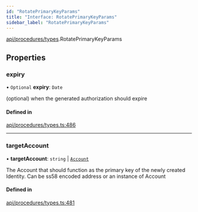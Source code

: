```yaml
---
id: "RotatePrimaryKeyParams"
title: "Interface: RotatePrimaryKeyParams"
sidebar_label: "RotatePrimaryKeyParams"
---
```


[api/procedures/types](../../../../../modules/API/Procedures/Types/Types.md).RotatePrimaryKeyParams

## Properties

### expiry

• `Optional` **expiry**: `Date`

(optional) when the generated authorization should expire

#### Defined in

[api/procedures/types.ts:486](https://github.com/PolymeshAssociation/polymesh-sdk/blob/968f8d70c/src/api/procedures/types.ts#L486)

___

### targetAccount

• **targetAccount**: `string` \| [`Account`](../../../../../classes/API/Entities/Account/Account.md)

The Account that should function as the primary key of the newly created Identity. Can be ss58 encoded address or an instance of Account

#### Defined in

[api/procedures/types.ts:481](https://github.com/PolymeshAssociation/polymesh-sdk/blob/968f8d70c/src/api/procedures/types.ts#L481)
